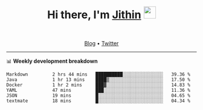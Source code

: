 <h1 align="center">Hi there, I'm <a href="https://jithset.github.io/" target="_blank">Jithin</a> <img
src="https://github.com/blackcater/blackcater/raw/main/images/Hi.gif" height="32" /></h1>

<br />

<p align="center">
  <a href="https://jithset.github.io">Blog</a> •
  <a href="https://twitter.com/jithset">Twitter</a>
</p>

---

📊 **Weekly development breakdown**

<!--START_SECTION:waka-->

```text
Markdown         2 hrs 44 mins   ██████████░░░░░░░░░░░░░░░   39.36 %
Java             1 hr 13 mins    ████▒░░░░░░░░░░░░░░░░░░░░   17.50 %
Docker           1 hr 2 mins     ███▓░░░░░░░░░░░░░░░░░░░░░   14.83 %
YAML             47 mins         ███░░░░░░░░░░░░░░░░░░░░░░   11.36 %
JSON             19 mins         █░░░░░░░░░░░░░░░░░░░░░░░░   04.65 %
textmate         18 mins         █░░░░░░░░░░░░░░░░░░░░░░░░   04.34 %
```

<!--END_SECTION:waka-->

